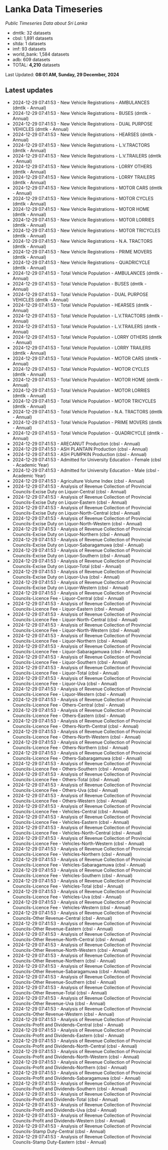# Lanka Data Timeseries
*Public Timeseries Data about Sri Lanka*

* dmtlk: 32 datasets
* cbsl: 1,891 datasets
* sltda: 1 datasets
* imf: 93 datasets
* world_bank: 1,584 datasets
* adb: 609 datasets
* TOTAL: **4,210** datasets

Last Updated: **08:01 AM, Sunday, 29 December, 2024**

## Latest updates

* 2024-12-29 07:41:53 - New Vehicle Registrations - AMBULANCES (dmtlk - Annual)
* 2024-12-29 07:41:53 - New Vehicle Registrations - BUSES (dmtlk - Annual)
* 2024-12-29 07:41:53 - New Vehicle Registrations - DUAL PURPOSE VEHICLES (dmtlk - Annual)
* 2024-12-29 07:41:53 - New Vehicle Registrations - HEARSES (dmtlk - Annual)
* 2024-12-29 07:41:53 - New Vehicle Registrations - L.V.TRACTORS (dmtlk - Annual)
* 2024-12-29 07:41:53 - New Vehicle Registrations - L.V.TRAILERS (dmtlk - Annual)
* 2024-12-29 07:41:53 - New Vehicle Registrations - LORRY OTHERS (dmtlk - Annual)
* 2024-12-29 07:41:53 - New Vehicle Registrations - LORRY TRAILERS (dmtlk - Annual)
* 2024-12-29 07:41:53 - New Vehicle Registrations - MOTOR CARS (dmtlk - Annual)
* 2024-12-29 07:41:53 - New Vehicle Registrations - MOTOR CYCLES (dmtlk - Annual)
* 2024-12-29 07:41:53 - New Vehicle Registrations - MOTOR HOME (dmtlk - Annual)
* 2024-12-29 07:41:53 - New Vehicle Registrations - MOTOR LORRIES (dmtlk - Annual)
* 2024-12-29 07:41:53 - New Vehicle Registrations - MOTOR TRICYCLES (dmtlk - Annual)
* 2024-12-29 07:41:53 - New Vehicle Registrations - N.A. TRACTORS (dmtlk - Annual)
* 2024-12-29 07:41:53 - New Vehicle Registrations - PRIME MOVERS (dmtlk - Annual)
* 2024-12-29 07:41:53 - New Vehicle Registrations - QUADRICYCLE (dmtlk - Annual)
* 2024-12-29 07:41:53 - Total Vehicle Population - AMBULANCES (dmtlk - Annual)
* 2024-12-29 07:41:53 - Total Vehicle Population - BUSES (dmtlk - Annual)
* 2024-12-29 07:41:53 - Total Vehicle Population - DUAL PURPOSE VEHICLES (dmtlk - Annual)
* 2024-12-29 07:41:53 - Total Vehicle Population - HEARSES (dmtlk - Annual)
* 2024-12-29 07:41:53 - Total Vehicle Population - L.V.TRACTORS (dmtlk - Annual)
* 2024-12-29 07:41:53 - Total Vehicle Population - L.V.TRAILERS (dmtlk - Annual)
* 2024-12-29 07:41:53 - Total Vehicle Population - LORRY OTHERS (dmtlk - Annual)
* 2024-12-29 07:41:53 - Total Vehicle Population - LORRY TRAILERS (dmtlk - Annual)
* 2024-12-29 07:41:53 - Total Vehicle Population - MOTOR CARS (dmtlk - Annual)
* 2024-12-29 07:41:53 - Total Vehicle Population - MOTOR CYCLES (dmtlk - Annual)
* 2024-12-29 07:41:53 - Total Vehicle Population - MOTOR HOME (dmtlk - Annual)
* 2024-12-29 07:41:53 - Total Vehicle Population - MOTOR LORRIES (dmtlk - Annual)
* 2024-12-29 07:41:53 - Total Vehicle Population - MOTOR TRICYCLES (dmtlk - Annual)
* 2024-12-29 07:41:53 - Total Vehicle Population - N.A. TRACTORS (dmtlk - Annual)
* 2024-12-29 07:41:53 - Total Vehicle Population - PRIME MOVERS (dmtlk - Annual)
* 2024-12-29 07:41:53 - Total Vehicle Population - QUADRICYCLE (dmtlk - Annual)
* 2024-12-29 07:41:53 - ARECANUT Production (cbsl - Annual)
* 2024-12-29 07:41:53 - ASH PLANTAIN Production (cbsl - Annual)
* 2024-12-29 07:41:53 - ASH PUMPKIN Production (cbsl - Annual)
* 2024-12-29 07:41:53 - Admitted for University Education - Female (cbsl - Academic Year)
* 2024-12-29 07:41:53 - Admitted for University Education - Male (cbsl - Academic Year)
* 2024-12-29 07:41:53 - Agriculture Volume Index (cbsl - Annual)
* 2024-12-29 07:41:53 - Analysis of Revenue Collection of Provincial Councils-Excise Duty on Liquor-Central (cbsl - Annual)
* 2024-12-29 07:41:53 - Analysis of Revenue Collection of Provincial Councils-Excise Duty on Liquor-Eastern (cbsl - Annual)
* 2024-12-29 07:41:53 - Analysis of Revenue Collection of Provincial Councils-Excise Duty on Liquor-North-Central (cbsl - Annual)
* 2024-12-29 07:41:53 - Analysis of Revenue Collection of Provincial Councils-Excise Duty on Liquor-North-Western (cbsl - Annual)
* 2024-12-29 07:41:53 - Analysis of Revenue Collection of Provincial Councils-Excise Duty on Liquor-Northern (cbsl - Annual)
* 2024-12-29 07:41:53 - Analysis of Revenue Collection of Provincial Councils-Excise Duty on Liquor-Sabaragamuwa (cbsl - Annual)
* 2024-12-29 07:41:53 - Analysis of Revenue Collection of Provincial Councils-Excise Duty on Liquor-Southern (cbsl - Annual)
* 2024-12-29 07:41:53 - Analysis of Revenue Collection of Provincial Councils-Excise Duty on Liquor-Total (cbsl - Annual)
* 2024-12-29 07:41:53 - Analysis of Revenue Collection of Provincial Councils-Excise Duty on Liquor-Uva (cbsl - Annual)
* 2024-12-29 07:41:53 - Analysis of Revenue Collection of Provincial Councils-Excise Duty on Liquor-Western (cbsl - Annual)
* 2024-12-29 07:41:53 - Analysis of Revenue Collection of Provincial Councils-Licence Fee - Liquor-Central (cbsl - Annual)
* 2024-12-29 07:41:53 - Analysis of Revenue Collection of Provincial Councils-Licence Fee - Liquor-Eastern (cbsl - Annual)
* 2024-12-29 07:41:53 - Analysis of Revenue Collection of Provincial Councils-Licence Fee - Liquor-North-Central (cbsl - Annual)
* 2024-12-29 07:41:53 - Analysis of Revenue Collection of Provincial Councils-Licence Fee - Liquor-North-Western (cbsl - Annual)
* 2024-12-29 07:41:53 - Analysis of Revenue Collection of Provincial Councils-Licence Fee - Liquor-Northern (cbsl - Annual)
* 2024-12-29 07:41:53 - Analysis of Revenue Collection of Provincial Councils-Licence Fee - Liquor-Sabaragamuwa (cbsl - Annual)
* 2024-12-29 07:41:53 - Analysis of Revenue Collection of Provincial Councils-Licence Fee - Liquor-Southern (cbsl - Annual)
* 2024-12-29 07:41:53 - Analysis of Revenue Collection of Provincial Councils-Licence Fee - Liquor-Total (cbsl - Annual)
* 2024-12-29 07:41:53 - Analysis of Revenue Collection of Provincial Councils-Licence Fee - Liquor-Uva (cbsl - Annual)
* 2024-12-29 07:41:53 - Analysis of Revenue Collection of Provincial Councils-Licence Fee - Liquor-Western (cbsl - Annual)
* 2024-12-29 07:41:53 - Analysis of Revenue Collection of Provincial Councils-Licence Fee - Others-Central (cbsl - Annual)
* 2024-12-29 07:41:53 - Analysis of Revenue Collection of Provincial Councils-Licence Fee - Others-Eastern (cbsl - Annual)
* 2024-12-29 07:41:53 - Analysis of Revenue Collection of Provincial Councils-Licence Fee - Others-North-Central (cbsl - Annual)
* 2024-12-29 07:41:53 - Analysis of Revenue Collection of Provincial Councils-Licence Fee - Others-North-Western (cbsl - Annual)
* 2024-12-29 07:41:53 - Analysis of Revenue Collection of Provincial Councils-Licence Fee - Others-Northern (cbsl - Annual)
* 2024-12-29 07:41:53 - Analysis of Revenue Collection of Provincial Councils-Licence Fee - Others-Sabaragamuwa (cbsl - Annual)
* 2024-12-29 07:41:53 - Analysis of Revenue Collection of Provincial Councils-Licence Fee - Others-Southern (cbsl - Annual)
* 2024-12-29 07:41:53 - Analysis of Revenue Collection of Provincial Councils-Licence Fee - Others-Total (cbsl - Annual)
* 2024-12-29 07:41:53 - Analysis of Revenue Collection of Provincial Councils-Licence Fee - Others-Uva (cbsl - Annual)
* 2024-12-29 07:41:53 - Analysis of Revenue Collection of Provincial Councils-Licence Fee - Others-Western (cbsl - Annual)
* 2024-12-29 07:41:53 - Analysis of Revenue Collection of Provincial Councils-Licence Fee - Vehicles-Central (cbsl - Annual)
* 2024-12-29 07:41:53 - Analysis of Revenue Collection of Provincial Councils-Licence Fee - Vehicles-Eastern (cbsl - Annual)
* 2024-12-29 07:41:53 - Analysis of Revenue Collection of Provincial Councils-Licence Fee - Vehicles-North-Central (cbsl - Annual)
* 2024-12-29 07:41:53 - Analysis of Revenue Collection of Provincial Councils-Licence Fee - Vehicles-North-Western (cbsl - Annual)
* 2024-12-29 07:41:53 - Analysis of Revenue Collection of Provincial Councils-Licence Fee - Vehicles-Northern (cbsl - Annual)
* 2024-12-29 07:41:53 - Analysis of Revenue Collection of Provincial Councils-Licence Fee - Vehicles-Sabaragamuwa (cbsl - Annual)
* 2024-12-29 07:41:53 - Analysis of Revenue Collection of Provincial Councils-Licence Fee - Vehicles-Southern (cbsl - Annual)
* 2024-12-29 07:41:53 - Analysis of Revenue Collection of Provincial Councils-Licence Fee - Vehicles-Total (cbsl - Annual)
* 2024-12-29 07:41:53 - Analysis of Revenue Collection of Provincial Councils-Licence Fee - Vehicles-Uva (cbsl - Annual)
* 2024-12-29 07:41:53 - Analysis of Revenue Collection of Provincial Councils-Licence Fee - Vehicles-Western (cbsl - Annual)
* 2024-12-29 07:41:53 - Analysis of Revenue Collection of Provincial Councils-Other Revenue-Central (cbsl - Annual)
* 2024-12-29 07:41:53 - Analysis of Revenue Collection of Provincial Councils-Other Revenue-Eastern (cbsl - Annual)
* 2024-12-29 07:41:53 - Analysis of Revenue Collection of Provincial Councils-Other Revenue-North-Central (cbsl - Annual)
* 2024-12-29 07:41:53 - Analysis of Revenue Collection of Provincial Councils-Other Revenue-North-Western (cbsl - Annual)
* 2024-12-29 07:41:53 - Analysis of Revenue Collection of Provincial Councils-Other Revenue-Northern (cbsl - Annual)
* 2024-12-29 07:41:53 - Analysis of Revenue Collection of Provincial Councils-Other Revenue-Sabaragamuwa (cbsl - Annual)
* 2024-12-29 07:41:53 - Analysis of Revenue Collection of Provincial Councils-Other Revenue-Southern (cbsl - Annual)
* 2024-12-29 07:41:53 - Analysis of Revenue Collection of Provincial Councils-Other Revenue-Total (cbsl - Annual)
* 2024-12-29 07:41:53 - Analysis of Revenue Collection of Provincial Councils-Other Revenue-Uva (cbsl - Annual)
* 2024-12-29 07:41:53 - Analysis of Revenue Collection of Provincial Councils-Other Revenue-Western (cbsl - Annual)
* 2024-12-29 07:41:53 - Analysis of Revenue Collection of Provincial Councils-Profit and Dividends-Central (cbsl - Annual)
* 2024-12-29 07:41:53 - Analysis of Revenue Collection of Provincial Councils-Profit and Dividends-Eastern (cbsl - Annual)
* 2024-12-29 07:41:53 - Analysis of Revenue Collection of Provincial Councils-Profit and Dividends-North-Central (cbsl - Annual)
* 2024-12-29 07:41:53 - Analysis of Revenue Collection of Provincial Councils-Profit and Dividends-North-Western (cbsl - Annual)
* 2024-12-29 07:41:53 - Analysis of Revenue Collection of Provincial Councils-Profit and Dividends-Northern (cbsl - Annual)
* 2024-12-29 07:41:53 - Analysis of Revenue Collection of Provincial Councils-Profit and Dividends-Sabaragamuwa (cbsl - Annual)
* 2024-12-29 07:41:53 - Analysis of Revenue Collection of Provincial Councils-Profit and Dividends-Southern (cbsl - Annual)
* 2024-12-29 07:41:53 - Analysis of Revenue Collection of Provincial Councils-Profit and Dividends-Total (cbsl - Annual)
* 2024-12-29 07:41:53 - Analysis of Revenue Collection of Provincial Councils-Profit and Dividends-Uva (cbsl - Annual)
* 2024-12-29 07:41:53 - Analysis of Revenue Collection of Provincial Councils-Profit and Dividends-Western (cbsl - Annual)
* 2024-12-29 07:41:53 - Analysis of Revenue Collection of Provincial Councils-Stamp Duty-Central (cbsl - Annual)
* 2024-12-29 07:41:53 - Analysis of Revenue Collection of Provincial Councils-Stamp Duty-Eastern (cbsl - Annual)